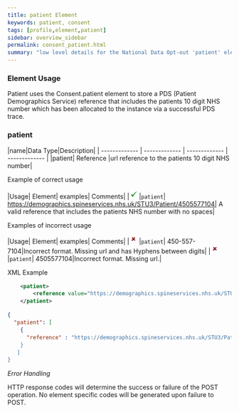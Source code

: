 ```yaml
---
title: patient Element
keywords: patient, consent
tags: [profile,element,patient]
sidebar: overview_sidebar
permalink: consent_patient.html
summary: "low level details for the National Data Opt-out 'patient' element"
---
```

### Element Usage ###

Patient uses the Consent.patient element to store a PDS (Patient Demographics Service) reference that includes the patients 10 digit NHS number which has been allocated to the instance via a successful PDS trace. 

### patient ###

|name|Data Type|Description|
| ------------- | ------------- | ------------- | ------------- |
|patient| Reference |url reference to the patients 10 digit NHS number|

Example of correct usage

|Usage| Element| examples| Comments|
|![Tick](images/tick.png)|`patient`| https://demographics.spineservices.nhs.uk/STU3/Patient/4505577104| A valid reference that includes the patients NHS number with no spaces|

Examples of incorrect usage

|Usage| Element| examples| Comments|
|![Cross](images/cross.png)|`patient`| 450-557-7104|Incorrect format. Missing url and has Hyphens between digits|
|![Cross](images/cross.png)|`patient`| 4505577104|Incorrect format. Missing url.|

XML Example

```xml
    <patient>
    	<reference value="https://demographics.spineservices.nhs.uk/STU3/Patient/4505577104"/> 
    </patient>
```

```json
{
  "patient": [
	{
	  "reference" : "https://demographics.spineservices.nhs.uk/STU3/Patient/4505577104""
	}
   ]
}
```

*Error Handling*

HTTP response codes will determine the success or failure of the POST operation. No element specific codes will be generated upon failure to POST.





